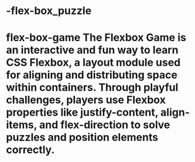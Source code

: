 # -flex-box_puzzle
# flex-box-game The Flexbox Game is an interactive and fun way to learn CSS Flexbox, a layout module used for aligning and distributing space within containers. Through playful challenges, players use Flexbox properties like justify-content, align-items, and flex-direction to solve puzzles and position elements correctly. 
